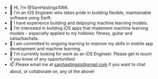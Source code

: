 - 👋 Hi, I’m @SamHastings1066.
- 📱 I'm an iOS Engineer who takes pride in building flexible, maintainable software using Swift.
- 🤖 I have experience building and delpoying machine learning models.
- 👀 I’m interested in building iOS apps that implement machine learning models - especially applied to my hobbies: fitness, guitar and salsa/bachata.
- 🌱 I am committed to ongoing learning to improve my skills in mobile app development and machine learning.
- 💞️ I'm currently looking for work as an iOS Engineer. Please get in touch if you know of any opportunities!
- 📫 Please email me at samhastingsis@gmail.com if you want to chat about, or collaborate on, any of the above!
